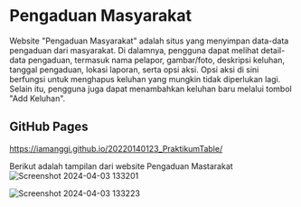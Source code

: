 # Pengaduan Masyarakat
Website "Pengaduan Masyarakat" adalah situs yang menyimpan data-data pengaduan dari masyarakat. Di dalamnya, pengguna dapat melihat detail-data pengaduan, termasuk nama pelapor, gambar/foto, deskripsi keluhan, tanggal pengaduan, lokasi laporan, serta opsi aksi. Opsi aksi di sini berfungsi untuk menghapus keluhan yang mungkin tidak diperlukan lagi. Selain itu, pengguna juga dapat menambahkan keluhan baru melalui tombol "Add Keluhan".

## GitHub Pages

https://iamanggi.github.io/20220140123_PraktikumTable/



Berikut adalah tampilan dari website Pengaduan Mastarakat
![Screenshot 2024-04-03 133201](https://github.com/iamanggi/20220140123_PraktikumTable/assets/120255389/8a2f6650-e98c-445b-84e9-ed0a549e8f31)

![Screenshot 2024-04-03 133223](https://github.com/iamanggi/20220140123_PraktikumTable/assets/120255389/ff880c10-b438-4fcf-ba0d-7c41a52d6f0f)
